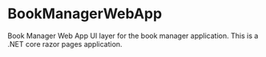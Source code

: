 # BookManagerWebApp
Book Manager Web App
UI layer for the book manager application. This is a .NET core razor pages application.
